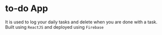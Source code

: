 # to-do App
 It is used to log your daily tasks and delete  when you are done with a task.
 Built using `ReactJS` and deployed using `Firebase`